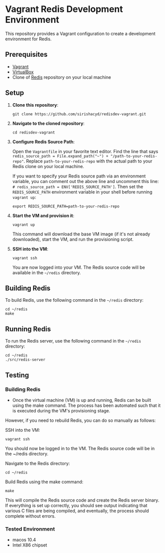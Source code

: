 # Vagrant Redis Development Environment

This repository provides a Vagrant configuration to create a development environment for Redis.

## Prerequisites

- [Vagrant](https://www.vagrantup.com/downloads)
- [VirtualBox](https://www.virtualbox.org/wiki/Downloads)
- Clone of [Redis](https://github.com/redis/redis) repository on your local machine

## Setup

1. **Clone this repository**:

    ```
    git clone https://github.com/sirishacyd/redisdev-vagrant.git
    ```

2. **Navigate to the cloned repository**:

    ```
    cd redisdev-vagrant
    ```

3. **Configure Redis Source Path**:

    Open the `Vagrantfile` in your favorite text editor. Find the line that says `redis_source_path = File.expand_path("~") + "/path-to-your-redis-repo"`. Replace `path-to-your-redis-repo` with the actual path to your Redis clone on your local machine.

    If you want to specify your Redis source path via an environment variable, you can comment out the above line and uncomment this line: `# redis_source_path = ENV['REDIS_SOURCE_PATH']`. Then set the `REDIS_SOURCE_PATH` environment variable in your shell before running `vagrant up`:

    ```
    export REDIS_SOURCE_PATH=path-to-your-redis-repo
    ```

4. **Start the VM and provision it**:

    ```
    vagrant up
    ```

    This command will download the base VM image (if it's not already downloaded), start the VM, and run the provisioning script.

5. **SSH into the VM**:

    ```
    vagrant ssh
    ```

    You are now logged into your VM. The Redis source code will be available in the `~/redis` directory.

## Building Redis

To build Redis, use the following command in the `~/redis` directory:

```
cd ~/redis
make
```

## Running Redis

To run the Redis server, use the following command in the `~/redis` directory:

```
cd ~/redis
./src/redis-server
```

## Testing

### Building Redis
- Once the virtual machine (VM) is up and running, Redis can be built using the make command. The process has been automated such that it is executed during the VM's provisioning stage.

However, if you need to rebuild Redis, you can do so manually as follows:

SSH into the VM:
```
vagrant ssh
```
You should now be logged in to the VM. The Redis source code will be in the ~/redis directory.

Navigate to the Redis directory:

```
cd ~/redis
```
Build Redis using the make command:
```
make
```
This will compile the Redis source code and create the Redis server binary. If everything is set up correctly, you should see output indicating that various C files are being compiled, and eventually, the process should complete without errors.

### Tested Environment

- macos 10.4
- Intel X86 chipset